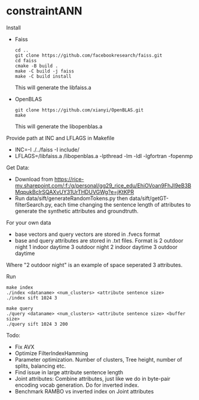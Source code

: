 # constraintANN

Install 
- Faiss
   ```
   cd ..
   git clone https://github.com/facebookresearch/faiss.git
   cd faiss
   cmake -B build .
   make -C build -j faiss
   make -C build install
   ```
   This will generate the libfaiss.a

- OpenBLAS
  ```
  git clone https://github.com/xianyi/OpenBLAS.git
  make
  ```
  This will generate the libopenblas.a
  

Provide path at INC and LFLAGS in Makefile

- INC=-I ./../faiss -I include/
- LFLAGS=<your path>/libfaiss.a <your path>/libopenblas.a -lpthread -lm -ldl -lgfortran -fopenmp


Get Data:
- Download from https://rice-my.sharepoint.com/:f:/g/personal/gg29_rice_edu/EhiOVoan9FhJl9eB3BMqpukBcIrSQAXvUY31UrTHDUVGWg?e=jKtKPR
- Run data/sift/generateRandomTokens.py then data/sift/getGT-filterSearch.py, each time changing the sentence length of attributes to generate the synthetic attributes and groundtruth.
 
For your own data
- base vectors and query vectors are stored in .fvecs format
- base and query attributes are stored in .txt files. Format is
    <num points> <num attributes>
    2 outdoor night
    1 indoor daytime
    3 outdoor night
    2 indoor daytime
    3 outdoor daytime

Where "2 outdoor night" is an example of space seperated 3 attributes.

Run
```
make index
./index <dataname> <num_clusters> <attribute sentence size>
./index sift 1024 3
```
```
make query
./query <dataname> <num_clusters> <attribute sentence size> <buffer size>
./query sift 1024 3 200
```

Todo: 
- Fix AVX
- Optimize FilterIndexHamming
- Parameter optimization. Number of clusters, Tree height, number of splits, balancing etc.
- Find issue in large attribute sentence length
- Joint attributes: Combine attributes, just like we do in byte-pair encoding vocab generation. Do for inverted index.
- Benchmark RAMBO vs inverted index on Joint attributes
